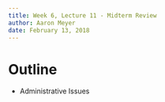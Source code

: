```yaml
---
title: Week 6, Lecture 11 - Midterm Review
author: Aaron Meyer
date: February 13, 2018
---
```


# Outline

- Administrative Issues



